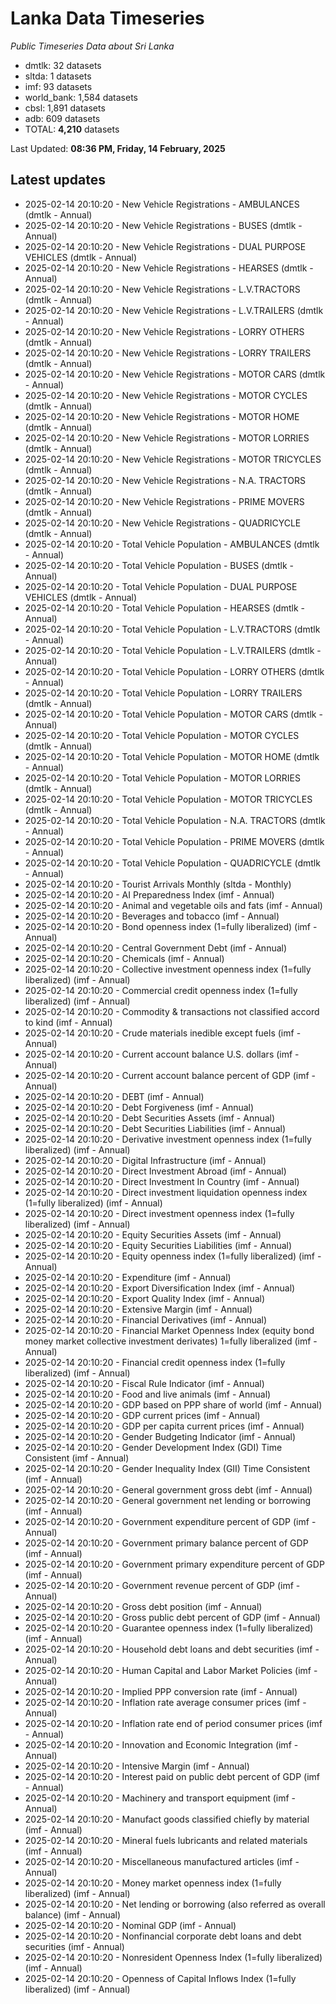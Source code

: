# Lanka Data Timeseries
*Public Timeseries Data about Sri Lanka*

* dmtlk: 32 datasets
* sltda: 1 datasets
* imf: 93 datasets
* world_bank: 1,584 datasets
* cbsl: 1,891 datasets
* adb: 609 datasets
* TOTAL: **4,210** datasets

Last Updated: **08:36 PM, Friday, 14 February, 2025**

## Latest updates

* 2025-02-14 20:10:20 - New Vehicle Registrations - AMBULANCES (dmtlk - Annual)
* 2025-02-14 20:10:20 - New Vehicle Registrations - BUSES (dmtlk - Annual)
* 2025-02-14 20:10:20 - New Vehicle Registrations - DUAL PURPOSE VEHICLES (dmtlk - Annual)
* 2025-02-14 20:10:20 - New Vehicle Registrations - HEARSES (dmtlk - Annual)
* 2025-02-14 20:10:20 - New Vehicle Registrations - L.V.TRACTORS (dmtlk - Annual)
* 2025-02-14 20:10:20 - New Vehicle Registrations - L.V.TRAILERS (dmtlk - Annual)
* 2025-02-14 20:10:20 - New Vehicle Registrations - LORRY OTHERS (dmtlk - Annual)
* 2025-02-14 20:10:20 - New Vehicle Registrations - LORRY TRAILERS (dmtlk - Annual)
* 2025-02-14 20:10:20 - New Vehicle Registrations - MOTOR CARS (dmtlk - Annual)
* 2025-02-14 20:10:20 - New Vehicle Registrations - MOTOR CYCLES (dmtlk - Annual)
* 2025-02-14 20:10:20 - New Vehicle Registrations - MOTOR HOME (dmtlk - Annual)
* 2025-02-14 20:10:20 - New Vehicle Registrations - MOTOR LORRIES (dmtlk - Annual)
* 2025-02-14 20:10:20 - New Vehicle Registrations - MOTOR TRICYCLES (dmtlk - Annual)
* 2025-02-14 20:10:20 - New Vehicle Registrations - N.A. TRACTORS (dmtlk - Annual)
* 2025-02-14 20:10:20 - New Vehicle Registrations - PRIME MOVERS (dmtlk - Annual)
* 2025-02-14 20:10:20 - New Vehicle Registrations - QUADRICYCLE (dmtlk - Annual)
* 2025-02-14 20:10:20 - Total Vehicle Population - AMBULANCES (dmtlk - Annual)
* 2025-02-14 20:10:20 - Total Vehicle Population - BUSES (dmtlk - Annual)
* 2025-02-14 20:10:20 - Total Vehicle Population - DUAL PURPOSE VEHICLES (dmtlk - Annual)
* 2025-02-14 20:10:20 - Total Vehicle Population - HEARSES (dmtlk - Annual)
* 2025-02-14 20:10:20 - Total Vehicle Population - L.V.TRACTORS (dmtlk - Annual)
* 2025-02-14 20:10:20 - Total Vehicle Population - L.V.TRAILERS (dmtlk - Annual)
* 2025-02-14 20:10:20 - Total Vehicle Population - LORRY OTHERS (dmtlk - Annual)
* 2025-02-14 20:10:20 - Total Vehicle Population - LORRY TRAILERS (dmtlk - Annual)
* 2025-02-14 20:10:20 - Total Vehicle Population - MOTOR CARS (dmtlk - Annual)
* 2025-02-14 20:10:20 - Total Vehicle Population - MOTOR CYCLES (dmtlk - Annual)
* 2025-02-14 20:10:20 - Total Vehicle Population - MOTOR HOME (dmtlk - Annual)
* 2025-02-14 20:10:20 - Total Vehicle Population - MOTOR LORRIES (dmtlk - Annual)
* 2025-02-14 20:10:20 - Total Vehicle Population - MOTOR TRICYCLES (dmtlk - Annual)
* 2025-02-14 20:10:20 - Total Vehicle Population - N.A. TRACTORS (dmtlk - Annual)
* 2025-02-14 20:10:20 - Total Vehicle Population - PRIME MOVERS (dmtlk - Annual)
* 2025-02-14 20:10:20 - Total Vehicle Population - QUADRICYCLE (dmtlk - Annual)
* 2025-02-14 20:10:20 - Tourist Arrivals Monthly (sltda - Monthly)
* 2025-02-14 20:10:20 - AI Preparedness Index (imf - Annual)
* 2025-02-14 20:10:20 - Animal and vegetable oils and fats (imf - Annual)
* 2025-02-14 20:10:20 - Beverages and tobacco (imf - Annual)
* 2025-02-14 20:10:20 - Bond openness index (1=fully liberalized) (imf - Annual)
* 2025-02-14 20:10:20 - Central Government Debt (imf - Annual)
* 2025-02-14 20:10:20 - Chemicals (imf - Annual)
* 2025-02-14 20:10:20 - Collective investment openness index (1=fully liberalized) (imf - Annual)
* 2025-02-14 20:10:20 - Commercial credit openness index (1=fully liberalized) (imf - Annual)
* 2025-02-14 20:10:20 - Commodity & transactions not classified accord to kind (imf - Annual)
* 2025-02-14 20:10:20 - Crude materials inedible except fuels (imf - Annual)
* 2025-02-14 20:10:20 - Current account balance U.S. dollars (imf - Annual)
* 2025-02-14 20:10:20 - Current account balance percent of GDP (imf - Annual)
* 2025-02-14 20:10:20 - DEBT (imf - Annual)
* 2025-02-14 20:10:20 - Debt Forgiveness (imf - Annual)
* 2025-02-14 20:10:20 - Debt Securities Assets (imf - Annual)
* 2025-02-14 20:10:20 - Debt Securities Liabilities (imf - Annual)
* 2025-02-14 20:10:20 - Derivative investment openness index (1=fully liberalized) (imf - Annual)
* 2025-02-14 20:10:20 - Digital Infrastructure (imf - Annual)
* 2025-02-14 20:10:20 - Direct Investment Abroad (imf - Annual)
* 2025-02-14 20:10:20 - Direct Investment In Country (imf - Annual)
* 2025-02-14 20:10:20 - Direct investment liquidation openness index (1=fully liberalized) (imf - Annual)
* 2025-02-14 20:10:20 - Direct investment openness index (1=fully liberalized) (imf - Annual)
* 2025-02-14 20:10:20 - Equity Securities Assets (imf - Annual)
* 2025-02-14 20:10:20 - Equity Securities Liabilities (imf - Annual)
* 2025-02-14 20:10:20 - Equity openness index (1=fully liberalized) (imf - Annual)
* 2025-02-14 20:10:20 - Expenditure (imf - Annual)
* 2025-02-14 20:10:20 - Export Diversification Index (imf - Annual)
* 2025-02-14 20:10:20 - Export Quality Index (imf - Annual)
* 2025-02-14 20:10:20 - Extensive Margin (imf - Annual)
* 2025-02-14 20:10:20 - Financial Derivatives (imf - Annual)
* 2025-02-14 20:10:20 - Financial Market Openness Index (equity bond money market collective investment derivates) 1=fully liberalized (imf - Annual)
* 2025-02-14 20:10:20 - Financial credit openness index (1=fully liberalized) (imf - Annual)
* 2025-02-14 20:10:20 - Fiscal Rule Indicator (imf - Annual)
* 2025-02-14 20:10:20 - Food and live animals (imf - Annual)
* 2025-02-14 20:10:20 - GDP based on PPP share of world (imf - Annual)
* 2025-02-14 20:10:20 - GDP current prices (imf - Annual)
* 2025-02-14 20:10:20 - GDP per capita current prices (imf - Annual)
* 2025-02-14 20:10:20 - Gender Budgeting Indicator (imf - Annual)
* 2025-02-14 20:10:20 - Gender Development Index (GDI) Time Consistent (imf - Annual)
* 2025-02-14 20:10:20 - Gender Inequality Index (GII) Time Consistent (imf - Annual)
* 2025-02-14 20:10:20 - General government gross debt (imf - Annual)
* 2025-02-14 20:10:20 - General government net lending or borrowing (imf - Annual)
* 2025-02-14 20:10:20 - Government expenditure percent of GDP (imf - Annual)
* 2025-02-14 20:10:20 - Government primary balance percent of GDP (imf - Annual)
* 2025-02-14 20:10:20 - Government primary expenditure percent of GDP (imf - Annual)
* 2025-02-14 20:10:20 - Government revenue percent of GDP (imf - Annual)
* 2025-02-14 20:10:20 - Gross debt position (imf - Annual)
* 2025-02-14 20:10:20 - Gross public debt percent of GDP (imf - Annual)
* 2025-02-14 20:10:20 - Guarantee openness index (1=fully liberalized) (imf - Annual)
* 2025-02-14 20:10:20 - Household debt loans and debt securities (imf - Annual)
* 2025-02-14 20:10:20 - Human Capital and Labor Market Policies (imf - Annual)
* 2025-02-14 20:10:20 - Implied PPP conversion rate (imf - Annual)
* 2025-02-14 20:10:20 - Inflation rate average consumer prices (imf - Annual)
* 2025-02-14 20:10:20 - Inflation rate end of period consumer prices (imf - Annual)
* 2025-02-14 20:10:20 - Innovation and Economic Integration (imf - Annual)
* 2025-02-14 20:10:20 - Intensive Margin (imf - Annual)
* 2025-02-14 20:10:20 - Interest paid on public debt percent of GDP (imf - Annual)
* 2025-02-14 20:10:20 - Machinery and transport equipment (imf - Annual)
* 2025-02-14 20:10:20 - Manufact goods classified chiefly by material (imf - Annual)
* 2025-02-14 20:10:20 - Mineral fuels lubricants and related materials (imf - Annual)
* 2025-02-14 20:10:20 - Miscellaneous manufactured articles (imf - Annual)
* 2025-02-14 20:10:20 - Money market openness index (1=fully liberalized) (imf - Annual)
* 2025-02-14 20:10:20 - Net lending or borrowing (also referred as overall balance) (imf - Annual)
* 2025-02-14 20:10:20 - Nominal GDP (imf - Annual)
* 2025-02-14 20:10:20 - Nonfinancial corporate debt loans and debt securities (imf - Annual)
* 2025-02-14 20:10:20 - Nonresident Openness Index (1=fully liberalized) (imf - Annual)
* 2025-02-14 20:10:20 - Openness of Capital Inflows Index (1=fully liberalized) (imf - Annual)